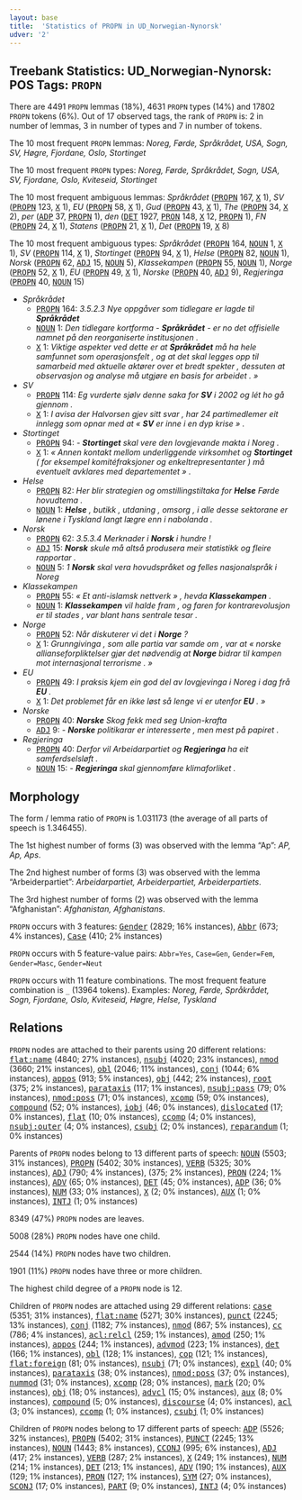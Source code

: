 ```yaml
---
layout: base
title:  'Statistics of PROPN in UD_Norwegian-Nynorsk'
udver: '2'
---
```


## Treebank Statistics: UD_Norwegian-Nynorsk: POS Tags: `PROPN`

There are 4491 `PROPN` lemmas (18%), 4631 `PROPN` types (14%) and 17802 `PROPN` tokens (6%).
Out of 17 observed tags, the rank of `PROPN` is: 2 in number of lemmas, 3 in number of types and 7 in number of tokens.

The 10 most frequent `PROPN` lemmas: <em>Noreg, Førde, Språkrådet, USA, Sogn, SV, Høgre, Fjordane, Oslo, Stortinget</em>

The 10 most frequent `PROPN` types:  <em>Noreg, Førde, Språkrådet, Sogn, USA, SV, Fjordane, Oslo, Kviteseid, Stortinget</em>

The 10 most frequent ambiguous lemmas: <em>Språkrådet</em> (<tt><a href="no_nynorsk-pos-PROPN.html">PROPN</a></tt> 167, <tt><a href="no_nynorsk-pos-X.html">X</a></tt> 1), <em>SV</em> (<tt><a href="no_nynorsk-pos-PROPN.html">PROPN</a></tt> 123, <tt><a href="no_nynorsk-pos-X.html">X</a></tt> 1), <em>EU</em> (<tt><a href="no_nynorsk-pos-PROPN.html">PROPN</a></tt> 58, <tt><a href="no_nynorsk-pos-X.html">X</a></tt> 1), <em>Gud</em> (<tt><a href="no_nynorsk-pos-PROPN.html">PROPN</a></tt> 43, <tt><a href="no_nynorsk-pos-X.html">X</a></tt> 1), <em>The</em> (<tt><a href="no_nynorsk-pos-PROPN.html">PROPN</a></tt> 34, <tt><a href="no_nynorsk-pos-X.html">X</a></tt> 2), <em>per</em> (<tt><a href="no_nynorsk-pos-ADP.html">ADP</a></tt> 37, <tt><a href="no_nynorsk-pos-PROPN.html">PROPN</a></tt> 1), <em>den</em> (<tt><a href="no_nynorsk-pos-DET.html">DET</a></tt> 1927, <tt><a href="no_nynorsk-pos-PRON.html">PRON</a></tt> 148, <tt><a href="no_nynorsk-pos-X.html">X</a></tt> 12, <tt><a href="no_nynorsk-pos-PROPN.html">PROPN</a></tt> 1), <em>FN</em> (<tt><a href="no_nynorsk-pos-PROPN.html">PROPN</a></tt> 24, <tt><a href="no_nynorsk-pos-X.html">X</a></tt> 1), <em>Statens</em> (<tt><a href="no_nynorsk-pos-PROPN.html">PROPN</a></tt> 21, <tt><a href="no_nynorsk-pos-X.html">X</a></tt> 1), <em>Det</em> (<tt><a href="no_nynorsk-pos-PROPN.html">PROPN</a></tt> 19, <tt><a href="no_nynorsk-pos-X.html">X</a></tt> 8)

The 10 most frequent ambiguous types:  <em>Språkrådet</em> (<tt><a href="no_nynorsk-pos-PROPN.html">PROPN</a></tt> 164, <tt><a href="no_nynorsk-pos-NOUN.html">NOUN</a></tt> 1, <tt><a href="no_nynorsk-pos-X.html">X</a></tt> 1), <em>SV</em> (<tt><a href="no_nynorsk-pos-PROPN.html">PROPN</a></tt> 114, <tt><a href="no_nynorsk-pos-X.html">X</a></tt> 1), <em>Stortinget</em> (<tt><a href="no_nynorsk-pos-PROPN.html">PROPN</a></tt> 94, <tt><a href="no_nynorsk-pos-X.html">X</a></tt> 1), <em>Helse</em> (<tt><a href="no_nynorsk-pos-PROPN.html">PROPN</a></tt> 82, <tt><a href="no_nynorsk-pos-NOUN.html">NOUN</a></tt> 1), <em>Norsk</em> (<tt><a href="no_nynorsk-pos-PROPN.html">PROPN</a></tt> 62, <tt><a href="no_nynorsk-pos-ADJ.html">ADJ</a></tt> 15, <tt><a href="no_nynorsk-pos-NOUN.html">NOUN</a></tt> 5), <em>Klassekampen</em> (<tt><a href="no_nynorsk-pos-PROPN.html">PROPN</a></tt> 55, <tt><a href="no_nynorsk-pos-NOUN.html">NOUN</a></tt> 1), <em>Norge</em> (<tt><a href="no_nynorsk-pos-PROPN.html">PROPN</a></tt> 52, <tt><a href="no_nynorsk-pos-X.html">X</a></tt> 1), <em>EU</em> (<tt><a href="no_nynorsk-pos-PROPN.html">PROPN</a></tt> 49, <tt><a href="no_nynorsk-pos-X.html">X</a></tt> 1), <em>Norske</em> (<tt><a href="no_nynorsk-pos-PROPN.html">PROPN</a></tt> 40, <tt><a href="no_nynorsk-pos-ADJ.html">ADJ</a></tt> 9), <em>Regjeringa</em> (<tt><a href="no_nynorsk-pos-PROPN.html">PROPN</a></tt> 40, <tt><a href="no_nynorsk-pos-NOUN.html">NOUN</a></tt> 15)


* <em>Språkrådet</em>
  * <tt><a href="no_nynorsk-pos-PROPN.html">PROPN</a></tt> 164: <em>3.5.2.3 Nye oppgåver som tidlegare er lagde til <b>Språkrådet</b></em>
  * <tt><a href="no_nynorsk-pos-NOUN.html">NOUN</a></tt> 1: <em>Den tidlegare kortforma - <b>Språkrådet</b> - er no det offisielle namnet på den reorganiserte institusjonen .</em>
  * <tt><a href="no_nynorsk-pos-X.html">X</a></tt> 1: <em>Viktige aspekter ved dette er at <b>Språkrådet</b> må ha hele samfunnet som operasjonsfelt , og at det skal legges opp til samarbeid med aktuelle aktører over et bredt spekter , dessuten at observasjon og analyse må utgjøre en basis for arbeidet . »</em>
* <em>SV</em>
  * <tt><a href="no_nynorsk-pos-PROPN.html">PROPN</a></tt> 114: <em>Eg vurderte sjølv denne saka for <b>SV</b> i 2002 og lét ho gå gjennom .</em>
  * <tt><a href="no_nynorsk-pos-X.html">X</a></tt> 1: <em>I avisa der Halvorsen gjev sitt svar , har 24 partimedlemer eit innlegg som opnar med at « <b>SV</b> er inne i en dyp krise » .</em>
* <em>Stortinget</em>
  * <tt><a href="no_nynorsk-pos-PROPN.html">PROPN</a></tt> 94: <em>- <b>Stortinget</b> skal vere den lovgjevande makta i Noreg .</em>
  * <tt><a href="no_nynorsk-pos-X.html">X</a></tt> 1: <em>« Annen kontakt mellom underliggende virksomhet og <b>Stortinget</b> ( for eksempel komitéfraksjoner og enkeltrepresentanter ) må eventuelt avklares med departementet » .</em>
* <em>Helse</em>
  * <tt><a href="no_nynorsk-pos-PROPN.html">PROPN</a></tt> 82: <em>Her blir strategien og omstillingstiltaka for <b>Helse</b> Førde hovudtema .</em>
  * <tt><a href="no_nynorsk-pos-NOUN.html">NOUN</a></tt> 1: <em><b>Helse</b> , butikk , utdaning , omsorg , i alle desse sektorane er lønene i Tyskland langt lægre enn i nabolanda .</em>
* <em>Norsk</em>
  * <tt><a href="no_nynorsk-pos-PROPN.html">PROPN</a></tt> 62: <em>3.5.3.4 Merknader i <b>Norsk</b> i hundre !</em>
  * <tt><a href="no_nynorsk-pos-ADJ.html">ADJ</a></tt> 15: <em><b>Norsk</b> skule må altså produsera meir statistikk og fleire rapportar .</em>
  * <tt><a href="no_nynorsk-pos-NOUN.html">NOUN</a></tt> 5: <em>1 <b>Norsk</b> skal vera hovudspråket og felles nasjonalspråk i Noreg</em>
* <em>Klassekampen</em>
  * <tt><a href="no_nynorsk-pos-PROPN.html">PROPN</a></tt> 55: <em>« Et anti-islamsk nettverk » , hevda <b>Klassekampen</b> .</em>
  * <tt><a href="no_nynorsk-pos-NOUN.html">NOUN</a></tt> 1: <em><b>Klassekampen</b> vil halde fram , og faren for kontrarevolusjon er til stades , var blant hans sentrale tesar .</em>
* <em>Norge</em>
  * <tt><a href="no_nynorsk-pos-PROPN.html">PROPN</a></tt> 52: <em>Når diskuterer vi det i <b>Norge</b> ?</em>
  * <tt><a href="no_nynorsk-pos-X.html">X</a></tt> 1: <em>Grunngivinga , som alle partia var samde om , var at « norske allianseforpliktelser gjør det nødvendig at <b>Norge</b> bidrar til kampen mot internasjonal terrorisme . »</em>
* <em>EU</em>
  * <tt><a href="no_nynorsk-pos-PROPN.html">PROPN</a></tt> 49: <em>I praksis kjem ein god del av lovgjevinga i Noreg i dag frå <b>EU</b> .</em>
  * <tt><a href="no_nynorsk-pos-X.html">X</a></tt> 1: <em>Det problemet får en ikke løst så lenge vi er utenfor <b>EU</b> . »</em>
* <em>Norske</em>
  * <tt><a href="no_nynorsk-pos-PROPN.html">PROPN</a></tt> 40: <em><b>Norske</b> Skog fekk med seg Union-krafta</em>
  * <tt><a href="no_nynorsk-pos-ADJ.html">ADJ</a></tt> 9: <em>- <b>Norske</b> politikarar er interesserte , men mest på papiret .</em>
* <em>Regjeringa</em>
  * <tt><a href="no_nynorsk-pos-PROPN.html">PROPN</a></tt> 40: <em>Derfor vil Arbeidarpartiet og <b>Regjeringa</b> ha eit samferdselsløft .</em>
  * <tt><a href="no_nynorsk-pos-NOUN.html">NOUN</a></tt> 15: <em>- <b>Regjeringa</b> skal gjennomføre klimaforliket .</em>

## Morphology

The form / lemma ratio of `PROPN` is 1.031173 (the average of all parts of speech is 1.346455).

The 1st highest number of forms (3) was observed with the lemma “Ap”: <em>AP, Ap, Aps</em>.

The 2nd highest number of forms (3) was observed with the lemma “Arbeiderpartiet”: <em>Arbeidarpartiet, Arbeiderpartiet, Arbeiderpartiets</em>.

The 3rd highest number of forms (2) was observed with the lemma “Afghanistan”: <em>Afghanistan, Afghanistans</em>.

`PROPN` occurs with 3 features: <tt><a href="no_nynorsk-feat-Gender.html">Gender</a></tt> (2829; 16% instances), <tt><a href="no_nynorsk-feat-Abbr.html">Abbr</a></tt> (673; 4% instances), <tt><a href="no_nynorsk-feat-Case.html">Case</a></tt> (410; 2% instances)

`PROPN` occurs with 5 feature-value pairs: `Abbr=Yes`, `Case=Gen`, `Gender=Fem`, `Gender=Masc`, `Gender=Neut`

`PROPN` occurs with 11 feature combinations.
The most frequent feature combination is `_` (13964 tokens).
Examples: <em>Noreg, Førde, Språkrådet, Sogn, Fjordane, Oslo, Kviteseid, Høgre, Helse, Tyskland</em>


## Relations

`PROPN` nodes are attached to their parents using 20 different relations: <tt><a href="no_nynorsk-dep-flat-name.html">flat:name</a></tt> (4840; 27% instances), <tt><a href="no_nynorsk-dep-nsubj.html">nsubj</a></tt> (4020; 23% instances), <tt><a href="no_nynorsk-dep-nmod.html">nmod</a></tt> (3660; 21% instances), <tt><a href="no_nynorsk-dep-obl.html">obl</a></tt> (2046; 11% instances), <tt><a href="no_nynorsk-dep-conj.html">conj</a></tt> (1044; 6% instances), <tt><a href="no_nynorsk-dep-appos.html">appos</a></tt> (913; 5% instances), <tt><a href="no_nynorsk-dep-obj.html">obj</a></tt> (442; 2% instances), <tt><a href="no_nynorsk-dep-root.html">root</a></tt> (375; 2% instances), <tt><a href="no_nynorsk-dep-parataxis.html">parataxis</a></tt> (117; 1% instances), <tt><a href="no_nynorsk-dep-nsubj-pass.html">nsubj:pass</a></tt> (79; 0% instances), <tt><a href="no_nynorsk-dep-nmod-poss.html">nmod:poss</a></tt> (71; 0% instances), <tt><a href="no_nynorsk-dep-xcomp.html">xcomp</a></tt> (59; 0% instances), <tt><a href="no_nynorsk-dep-compound.html">compound</a></tt> (52; 0% instances), <tt><a href="no_nynorsk-dep-iobj.html">iobj</a></tt> (46; 0% instances), <tt><a href="no_nynorsk-dep-dislocated.html">dislocated</a></tt> (17; 0% instances), <tt><a href="no_nynorsk-dep-flat.html">flat</a></tt> (10; 0% instances), <tt><a href="no_nynorsk-dep-ccomp.html">ccomp</a></tt> (4; 0% instances), <tt><a href="no_nynorsk-dep-nsubj-outer.html">nsubj:outer</a></tt> (4; 0% instances), <tt><a href="no_nynorsk-dep-csubj.html">csubj</a></tt> (2; 0% instances), <tt><a href="no_nynorsk-dep-reparandum.html">reparandum</a></tt> (1; 0% instances)

Parents of `PROPN` nodes belong to 13 different parts of speech: <tt><a href="no_nynorsk-pos-NOUN.html">NOUN</a></tt> (5503; 31% instances), <tt><a href="no_nynorsk-pos-PROPN.html">PROPN</a></tt> (5402; 30% instances), <tt><a href="no_nynorsk-pos-VERB.html">VERB</a></tt> (5325; 30% instances), <tt><a href="no_nynorsk-pos-ADJ.html">ADJ</a></tt> (790; 4% instances),  (375; 2% instances), <tt><a href="no_nynorsk-pos-PRON.html">PRON</a></tt> (224; 1% instances), <tt><a href="no_nynorsk-pos-ADV.html">ADV</a></tt> (65; 0% instances), <tt><a href="no_nynorsk-pos-DET.html">DET</a></tt> (45; 0% instances), <tt><a href="no_nynorsk-pos-ADP.html">ADP</a></tt> (36; 0% instances), <tt><a href="no_nynorsk-pos-NUM.html">NUM</a></tt> (33; 0% instances), <tt><a href="no_nynorsk-pos-X.html">X</a></tt> (2; 0% instances), <tt><a href="no_nynorsk-pos-AUX.html">AUX</a></tt> (1; 0% instances), <tt><a href="no_nynorsk-pos-INTJ.html">INTJ</a></tt> (1; 0% instances)

8349 (47%) `PROPN` nodes are leaves.

5008 (28%) `PROPN` nodes have one child.

2544 (14%) `PROPN` nodes have two children.

1901 (11%) `PROPN` nodes have three or more children.

The highest child degree of a `PROPN` node is 12.

Children of `PROPN` nodes are attached using 29 different relations: <tt><a href="no_nynorsk-dep-case.html">case</a></tt> (5351; 31% instances), <tt><a href="no_nynorsk-dep-flat-name.html">flat:name</a></tt> (5271; 30% instances), <tt><a href="no_nynorsk-dep-punct.html">punct</a></tt> (2245; 13% instances), <tt><a href="no_nynorsk-dep-conj.html">conj</a></tt> (1182; 7% instances), <tt><a href="no_nynorsk-dep-nmod.html">nmod</a></tt> (867; 5% instances), <tt><a href="no_nynorsk-dep-cc.html">cc</a></tt> (786; 4% instances), <tt><a href="no_nynorsk-dep-acl-relcl.html">acl:relcl</a></tt> (259; 1% instances), <tt><a href="no_nynorsk-dep-amod.html">amod</a></tt> (250; 1% instances), <tt><a href="no_nynorsk-dep-appos.html">appos</a></tt> (244; 1% instances), <tt><a href="no_nynorsk-dep-advmod.html">advmod</a></tt> (223; 1% instances), <tt><a href="no_nynorsk-dep-det.html">det</a></tt> (166; 1% instances), <tt><a href="no_nynorsk-dep-obl.html">obl</a></tt> (128; 1% instances), <tt><a href="no_nynorsk-dep-cop.html">cop</a></tt> (121; 1% instances), <tt><a href="no_nynorsk-dep-flat-foreign.html">flat:foreign</a></tt> (81; 0% instances), <tt><a href="no_nynorsk-dep-nsubj.html">nsubj</a></tt> (71; 0% instances), <tt><a href="no_nynorsk-dep-expl.html">expl</a></tt> (40; 0% instances), <tt><a href="no_nynorsk-dep-parataxis.html">parataxis</a></tt> (38; 0% instances), <tt><a href="no_nynorsk-dep-nmod-poss.html">nmod:poss</a></tt> (37; 0% instances), <tt><a href="no_nynorsk-dep-nummod.html">nummod</a></tt> (31; 0% instances), <tt><a href="no_nynorsk-dep-xcomp.html">xcomp</a></tt> (28; 0% instances), <tt><a href="no_nynorsk-dep-mark.html">mark</a></tt> (20; 0% instances), <tt><a href="no_nynorsk-dep-obj.html">obj</a></tt> (18; 0% instances), <tt><a href="no_nynorsk-dep-advcl.html">advcl</a></tt> (15; 0% instances), <tt><a href="no_nynorsk-dep-aux.html">aux</a></tt> (8; 0% instances), <tt><a href="no_nynorsk-dep-compound.html">compound</a></tt> (5; 0% instances), <tt><a href="no_nynorsk-dep-discourse.html">discourse</a></tt> (4; 0% instances), <tt><a href="no_nynorsk-dep-acl.html">acl</a></tt> (3; 0% instances), <tt><a href="no_nynorsk-dep-ccomp.html">ccomp</a></tt> (1; 0% instances), <tt><a href="no_nynorsk-dep-csubj.html">csubj</a></tt> (1; 0% instances)

Children of `PROPN` nodes belong to 17 different parts of speech: <tt><a href="no_nynorsk-pos-ADP.html">ADP</a></tt> (5526; 32% instances), <tt><a href="no_nynorsk-pos-PROPN.html">PROPN</a></tt> (5402; 31% instances), <tt><a href="no_nynorsk-pos-PUNCT.html">PUNCT</a></tt> (2245; 13% instances), <tt><a href="no_nynorsk-pos-NOUN.html">NOUN</a></tt> (1443; 8% instances), <tt><a href="no_nynorsk-pos-CCONJ.html">CCONJ</a></tt> (995; 6% instances), <tt><a href="no_nynorsk-pos-ADJ.html">ADJ</a></tt> (417; 2% instances), <tt><a href="no_nynorsk-pos-VERB.html">VERB</a></tt> (287; 2% instances), <tt><a href="no_nynorsk-pos-X.html">X</a></tt> (249; 1% instances), <tt><a href="no_nynorsk-pos-NUM.html">NUM</a></tt> (214; 1% instances), <tt><a href="no_nynorsk-pos-DET.html">DET</a></tt> (213; 1% instances), <tt><a href="no_nynorsk-pos-ADV.html">ADV</a></tt> (190; 1% instances), <tt><a href="no_nynorsk-pos-AUX.html">AUX</a></tt> (129; 1% instances), <tt><a href="no_nynorsk-pos-PRON.html">PRON</a></tt> (127; 1% instances), <tt><a href="no_nynorsk-pos-SYM.html">SYM</a></tt> (27; 0% instances), <tt><a href="no_nynorsk-pos-SCONJ.html">SCONJ</a></tt> (17; 0% instances), <tt><a href="no_nynorsk-pos-PART.html">PART</a></tt> (9; 0% instances), <tt><a href="no_nynorsk-pos-INTJ.html">INTJ</a></tt> (4; 0% instances)

